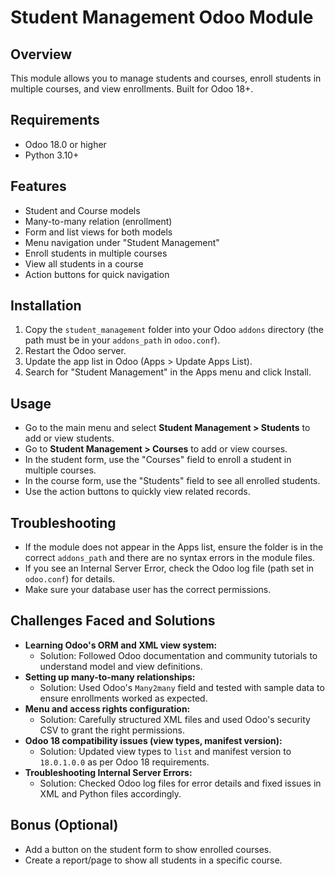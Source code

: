 # Student Management Odoo Module

## Overview
This module allows you to manage students and courses, enroll students in multiple courses, and view enrollments. Built for Odoo 18+.

## Requirements
- Odoo 18.0 or higher
- Python 3.10+

## Features
- Student and Course models
- Many-to-many relation (enrollment)
- Form and list views for both models
- Menu navigation under "Student Management"
- Enroll students in multiple courses
- View all students in a course
- Action buttons for quick navigation

## Installation
1. Copy the `student_management` folder into your Odoo `addons` directory (the path must be in your `addons_path` in `odoo.conf`).
2. Restart the Odoo server.
3. Update the app list in Odoo (Apps > Update Apps List).
4. Search for "Student Management" in the Apps menu and click Install.

## Usage
- Go to the main menu and select **Student Management > Students** to add or view students.
- Go to **Student Management > Courses** to add or view courses.
- In the student form, use the "Courses" field to enroll a student in multiple courses.
- In the course form, use the "Students" field to see all enrolled students.
- Use the action buttons to quickly view related records.

## Troubleshooting
- If the module does not appear in the Apps list, ensure the folder is in the correct `addons_path` and there are no syntax errors in the module files.
- If you see an Internal Server Error, check the Odoo log file (path set in `odoo.conf`) for details.
- Make sure your database user has the correct permissions.


## Challenges Faced and Solutions
- **Learning Odoo's ORM and XML view system:**
	- Solution: Followed Odoo documentation and community tutorials to understand model and view definitions.
- **Setting up many-to-many relationships:**
	- Solution: Used Odoo's `Many2many` field and tested with sample data to ensure enrollments worked as expected.
- **Menu and access rights configuration:**
	- Solution: Carefully structured XML files and used Odoo's security CSV to grant the right permissions.
- **Odoo 18 compatibility issues (view types, manifest version):**
	- Solution: Updated view types to `list` and manifest version to `18.0.1.0.0` as per Odoo 18 requirements.
- **Troubleshooting Internal Server Errors:**
	- Solution: Checked Odoo log files for error details and fixed issues in XML and Python files accordingly.

## Bonus (Optional)
- Add a button on the student form to show enrolled courses.
- Create a report/page to show all students in a specific course.

